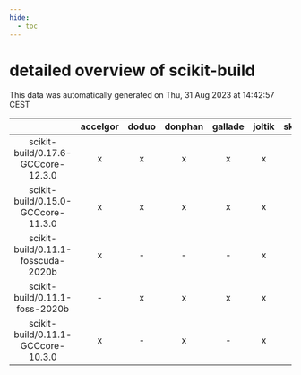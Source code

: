 ```yaml
---
hide:
  - toc
---
```


detailed overview of scikit-build
=================================


This data was automatically generated on Thu, 31 Aug 2023 at 14:42:57 CEST  

| |accelgor|doduo|donphan|gallade|joltik|skitty|swalot|victini|
| :---: | :---: | :---: | :---: | :---: | :---: | :---: | :---: | :---: |
|scikit-build/0.17.6-GCCcore-12.3.0|x|x|x|x|x|x|x|x|
|scikit-build/0.15.0-GCCcore-11.3.0|x|x|x|x|x|x|x|x|
|scikit-build/0.11.1-fosscuda-2020b|x|-|-|-|x|-|-|-|
|scikit-build/0.11.1-foss-2020b|-|x|x|x|x|x|x|x|
|scikit-build/0.11.1-GCCcore-10.3.0|x|-|x|-|x|-|-|-|
